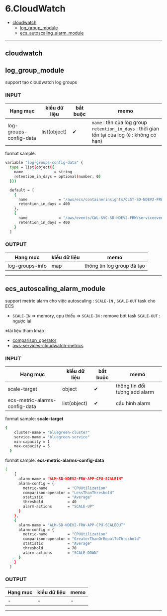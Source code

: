 # 6.CloudWatch

- [cloudwatch](#cloudwatch)
  - [log_group_module](#log_group_module)
  - [ecs_autoscaling_alarm_module](#ecs_autoscaling_alarm_module)

---

## cloudwatch

## log_group_module

support tạo cloudwatch log groups

### INPUT

| Hạng mục               | kiểu dữ liệu | bắt buộc | memo                                                                                                 |
| ---------------------- | ------------ | -------- | ---------------------------------------------------------------------------------------------------- |
| log-groups-config-data | list(object) | ✔        | `name` : tên của log group </br>`retention_in_days` : thời gian tồn tại của log (`0` : không có hạn) |

format sample:

```sh
variable "log-groups-config-data" {
  type = list(object({
    name              = string
    retention_in_days = optional(number, 0)
  }))

  default = [
    {
      name              = "/aws/ecs/containerinsights/CLST-SD-NDEV2-FRW/performance"
      retention_in_days = 400
    },
    {
      name              = "/aws/events/CWL-SVC-SD-NDEV2-FRW/serviceevents"
      retention_in_days = 400
    }
  ]
```

### OUTPUT

| Hạng mục        | kiểu dữ liệu | memo                       |
| --------------- | ------------ | -------------------------- |
| log-groups-info | map          | thông tin log group đã tạo |

---

## ecs_autoscaling_alarm_module

support metric alarm cho việc autoscaling : `SCALE-IN` , `SCALE-OUT` task cho ECS

- `SCALE-IN` => memory, cpu thiếu => `SCALE-IN` : remove bớt task
  `SCALE-OUT` : ngược lại

※tài liệu tham khảo :

- [comparison_operator](https://registry.terraform.io/providers/hashicorp/aws/latest/docs/resources/cloudwatch_metric_alarm#comparison_operator)
- [aws-services-cloudwatch-metrics](https://docs.aws.amazon.com/AmazonCloudWatch/latest/monitoring/aws-services-cloudwatch-metrics.html)

### INPUT

| Hạng mục                      | kiểu dữ liệu | bắt buộc | memo                          |
| ----------------------------- | ------------ | -------- | ----------------------------- |
| scale-target                  | object       | ✔        | thông tin đối tượng add alarm |
| ecs-metric-alarms-config-data | list(object) | ✔        | cấu hình alarm                |

format sample: **scale-target**

```sh
{
    cluster-name = "bluegreen-cluster"
    service-name = "bluegreen-service"
    min-capacity = 1
    max-capacity = 5
  }
```

format sample: **ecs-metric-alarms-config-data**

```sh
[
    {
      alarm-name = "ALM-SD-NDEV2-FRW-APP-CPU-SCALEIN"
      alarm-config = {
        metric-name         = "CPUUtilization"
        comparison-operator = "LessThanThreshold"
        statistic           = "Average"
        threshold           = 40
        alarm-actions       = "SCALE-UP"
      }
    },
    {
      alarm-name = "ALM-SD-NDEV2-FRW-APP-CPU-SCALEOUT"
      alarm-config = {
        metric-name         = "CPUUtilization"
        comparison-operator = "GreaterThanOrEqualToThreshold"
        statistic           = "Average"
        threshold           = 70
        alarm-actions       = "SCALE-DOWN"
      }
    }
  ]
```

### OUTPUT

| Hạng mục | kiểu dữ liệu | memo |
| -------- | ------------ | ---- |
| -        | -            | -    |

---
